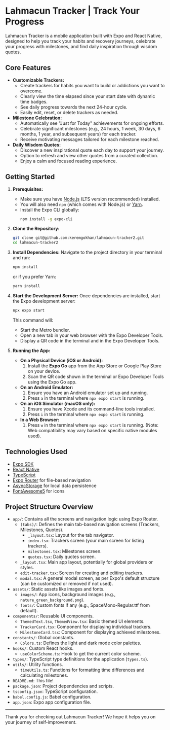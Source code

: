 # Lahmacun Tracker | Track Your Progress

Lahmacun Tracker is a mobile application built with Expo and React Native, designed to help you track your habits and recovery journeys, celebrate your progress with milestones, and find daily inspiration through wisdom quotes.

## Core Features

*   **Customizable Trackers:**
    *   Create trackers for habits you want to build or addictions you want to overcome.
    *   Clearly view the time elapsed since your start date with dynamic time badges.
    *   See daily progress towards the next 24-hour cycle.
    *   Easily edit, reset, or delete trackers as needed.
*   **Milestone Celebration:**
    *   Automatically see "Just for Today" achievements for ongoing efforts.
    *   Celebrate significant milestones (e.g., 24 hours, 1 week, 30 days, 6 months, 1 year, and subsequent years) for each tracker.
    *   Receive motivating messages tailored for each milestone reached.
*   **Daily Wisdom Quotes:**
    *   Discover a new inspirational quote each day to support your journey.
    *   Option to refresh and view other quotes from a curated collection.
    *   Enjoy a calm and focused reading experience.

## Getting Started

1.  **Prerequisites:**
    *   Make sure you have [Node.js](https://nodejs.org/) (LTS version recommended) installed.
    *   You will also need `npm` (which comes with Node.js) or [Yarn](https://yarnpkg.com/).
    *   Install the Expo CLI globally:
        ```bash
        npm install -g expo-cli
        ```

2.  **Clone the Repository:**
    ```bash
    git clone git@github.com:keremgokhan/lahmacun-tracker2.git
    cd lahmacun-tracker2
    ```

3.  **Install Dependencies:**
    Navigate to the project directory in your terminal and run:
    ```bash
    npm install
    ```
    or if you prefer Yarn:
    ```bash
    yarn install
    ```

4.  **Start the Development Server:**
    Once dependencies are installed, start the Expo development server:
    ```bash
    npx expo start
    ```
    This command will:
    *   Start the Metro bundler.
    *   Open a new tab in your web browser with the Expo Developer Tools.
    *   Display a QR code in the terminal and in the Expo Developer Tools.

5.  **Running the App:**
    *   **On a Physical Device (iOS or Android):**
        1.  Install the **Expo Go** app from the App Store or Google Play Store on your device.
        2.  Scan the QR code shown in the terminal or Expo Developer Tools using the Expo Go app.
    *   **On an Android Emulator:**
        1.  Ensure you have an Android emulator set up and running.
        2.  Press `a` in the terminal where `npx expo start` is running.
    *   **On an iOS Simulator (macOS only):**
        1.  Ensure you have Xcode and its command-line tools installed.
        2.  Press `i` in the terminal where `npx expo start` is running.
    *   **In a Web Browser:**
        1.  Press `w` in the terminal where `npx expo start` is running. (Note: Web compatibility may vary based on specific native modules used).

## Technologies Used

*   [Expo SDK](https://expo.dev/)
*   [React Native](https://reactnative.dev/)
*   [TypeScript](https://www.typescriptlang.org/)
*   [Expo Router](https://docs.expo.dev/router/introduction/) for file-based navigation
*   [AsyncStorage](https://react-native-async-storage.github.io/async-storage/) for local data persistence
*   [FontAwesome5](https://icons.expo.fyi/) for icons

## Project Structure Overview

*   `app/`: Contains all the screens and navigation logic using Expo Router.
    *   `(tabs)/`: Defines the main tab-based navigation screens (Trackers, Milestones, Quotes).
        *   `_layout.tsx`: Layout for the tab navigator.
        *   `index.tsx`: Trackers screen (your main screen for listing trackers).
        *   `milestones.tsx`: Milestones screen.
        *   `quotes.tsx`: Daily quotes screen.
    *   `_layout.tsx`: Main app layout, potentially for global providers or styles.
    *   `edit-tracker.tsx`: Screen for creating and editing trackers.
    *   `modal.tsx`: A general modal screen, as per Expo's default structure (can be customized or removed if not used).
*   `assets/`: Static assets like images and fonts.
    *   `images/`: App icons, background images (e.g., `nature_green_background.png`).
    *   `fonts/`: Custom fonts if any (e.g., SpaceMono-Regular.ttf from default).
*   `components/`: Reusable UI components.
    *   `ThemedText.tsx`, `ThemedView.tsx`: Basic themed UI elements.
    *   `TrackerCard.tsx`: Component for displaying individual trackers.
    *   `MilestoneCard.tsx`: Component for displaying achieved milestones.
*   `constants/`: Global constants.
    *   `Colors.ts`: Defines the light and dark mode color palettes.
*   `hooks/`: Custom React hooks.
    *   `useColorScheme.ts`: Hook to get the current color scheme.
*   `types/`: TypeScript type definitions for the application (`types.ts`).
*   `utils/`: Utility functions.
    *   `timeUtils.ts`: Functions for formatting time differences and calculating milestones.
*   `README.md`: This file!
*   `package.json`: Project dependencies and scripts.
*   `tsconfig.json`: TypeScript configuration.
*   `babel.config.js`: Babel configuration.
*   `app.json`: Expo app configuration file.

---

Thank you for checking out Lahmacun Tracker! We hope it helps you on your journey of self-improvement.

